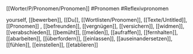 [[Worter/P/Pronomen/Pronomen]]
#Pronomen #Reflexivpronomen

yourself, [[bewerben]], [[Du]], [[Wortlisten/Pronomen]], [[Texte/Untitled]], [[Pronomen]]
, [[befreunden]], [[vergnügen]], [[versichern]], [[widmen]], [[verabschieden]], [[bemüht]], [[melden]], [[aufraffen]], [[fernhalten]], [[abarbeiten]], [[überfordern]], [[einlassen]], [[auseinandersetzen]], [[fühlen]], [[einstellen]], [[etablieren]]